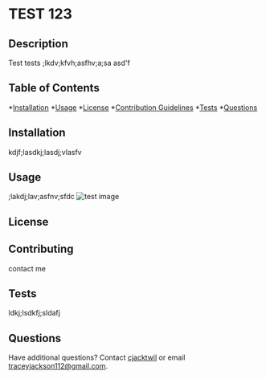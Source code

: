 # TEST 123
  ## Description
  Test tests ;lkdv;kfvh;asfhv;a;sa asd'f
  
  ## Table of Contents
  *[Installation](#installation)
  *[Usage](#usage)
  *[License](#license)
  *[Contribution Guidelines](#contributing)
  *[Tests](#tests)
  *[Questions](#questions)
 
  ## Installation
  kdjf;lasdkj;lasdj;vlasfv

  ## Usage
  ;lakdj;lav;asfnv;sfdc
  ![test image](./images/pic.png)

  ## License
 

  ## Contributing
  contact me

  ## Tests
  ldkj;lsdkfj;sldafj

  ## Questions
  Have additional questions? Contact [cjacktwil](http://github.com.cjacktwil) or email traceyjackson112@gmail.com.
